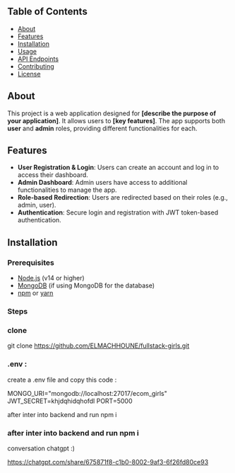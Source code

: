 

## Table of Contents

- [About](#about)
- [Features](#features)
- [Installation](#installation)
- [Usage](#usage)
- [API Endpoints](#api-endpoints)
- [Contributing](#contributing)
- [License](#license)

## About

This project is a web application designed for **[describe the purpose of your application]**. It allows users to **[key features]**. The app supports both **user** and **admin** roles, providing different functionalities for each.

## Features

- **User Registration & Login**: Users can create an account and log in to access their dashboard.
- **Admin Dashboard**: Admin users have access to additional functionalities to manage the app.
- **Role-based Redirection**: Users are redirected based on their roles (e.g., admin, user).
- **Authentication**: Secure login and registration with JWT token-based authentication.

## Installation

### Prerequisites

- [Node.js](https://nodejs.org/) (v14 or higher)
- [MongoDB](https://www.mongodb.com/) (if using MongoDB for the database)
- [npm](https://www.npmjs.com/) or [yarn](https://yarnpkg.com/)

### Steps

### clone 

git clone https://github.com/ELMACHHOUNE/fullstack-girls.git


### .env : 
create a .env file and copy this code : 

MONGO_URI="mongodb://localhost:27017/ecom_girls"
JWT_SECRET=khjdqhidqhofdl
PORT=5000

after inter into backend and run npm i


### after inter into backend and run npm i


conversation chatgpt :)

https://chatgpt.com/share/675871f8-c1b0-8002-9af3-6f26fd80ce93
